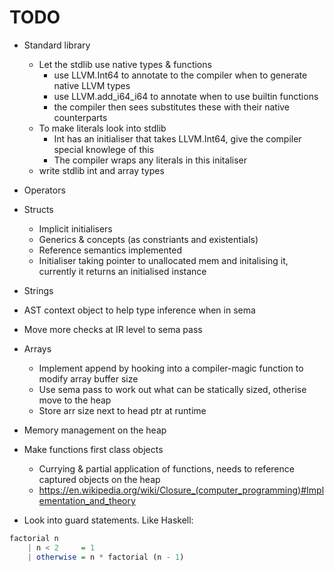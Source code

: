 
# TODO

* Standard library
    - Let the stdlib use native types & functions
        - use LLVM.Int64 to annotate to the compiler when to generate native LLVM types
        - use LLVM.add_i64_i64 to annotate when to use builtin functions
        - the compiler then sees substitutes these with their native counterparts
    - To make literals look into stdlib
        - Int has an initialiser that takes LLVM.Int64, give the compiler special knowlege of this
        - The compiler wraps any literals in this initaliser
    - write stdlib int and array types

* Operators

* Structs
    - Implicit initialisers
    - Generics & concepts (as constriants and existentials)
    - Reference semantics implemented
    - Initialiser taking pointer to unallocated mem and initalising it, currently it returns an initialised instance

* Strings
    
* AST context object to help type inference when in sema

* Move more checks at IR level to sema pass

* Arrays
    - Implement append by hooking into a compiler-magic function to modify array buffer size
    - Use sema pass to work out what can be statically sized, otherise move to the heap
    - Store arr size next to head ptr at runtime

* Memory management on the heap

* Make functions first class objects
    - Currying & partial application of functions, needs to reference captured objects on the heap
    - https://en.wikipedia.org/wiki/Closure_(computer_programming)#Implementation_and_theory

* Look into guard statements. Like Haskell:

```haskell
factorial n
    | n < 2     = 1
    | otherwise = n * factorial (n - 1)
```
